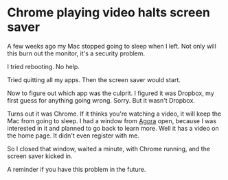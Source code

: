 # Chrome playing video halts screen saver
A few weeks ago my Mac stopped going to sleep when I left. Not only will this burn out the monitor, it's a security problem. 

I tried rebooting. No help. 

Tried quitting all my apps. Then the screen saver would start. 

Now to figure out which app was the culprit. I figured it was Dropbox, my first guess for anything going wrong. Sorry. But it wasn't Dropbox. 

Turns out it was Chrome. If it thinks you're watching a video, it will keep the Mac from going to sleep. I had a window from <a href="https://www.agora.io/en/">Agora</a> open, because I was interested in it and planned to go back to learn more. Well it has a video on the home page. It didn't even register with me. 

So I closed that window, waited a minute, with Chrome running, and the screen saver kicked in. 

A reminder if you have this problem in the future.  

